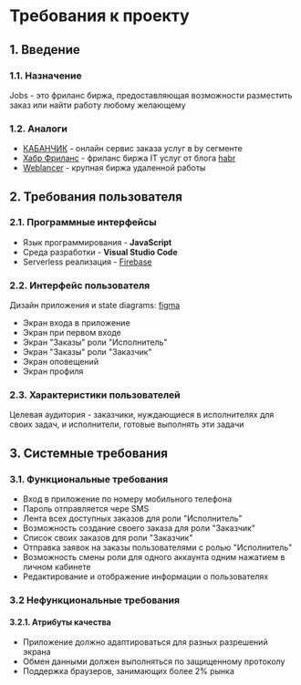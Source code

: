 # Требования к проекту
## 1. Введение
### 1.1. Назначение 
Jobs - это фриланс биржа, предоставляющая возможности  разместить заказ или найти работу любому желающему
### 1.2. Аналоги
* [КАБАНЧИК](https://kabanchik.by/) - онлайн сервис заказа услуг в by сегменте
* [Хабр Фриланс](https://freelance.habr.com) - фриланс биржа IT услуг от блога [habr](https://habr.com)
* [Weblancer](https://www.weblancer.net/) - крупная биржа удаленной работы

## 2. Требования пользователя
### 2.1. Программные интерфейсы 
* Язык программирования - **JavaScript**
* Среда разработки - **Visual Studio Code**
* Serverless реализация - [Firebase](https://firebase.google.com)
### 2.2. Интерфейс пользователя
Дизайн приложения и state diagrams: [figma](https://www.figma.com/file/89L3Ofzkax2IihlALaUm0I/jobs?node-id=0%3A1)
* Экран входа в приложение
* Экран при первом входе
* Экран "Заказы" роли "Исполнитель"
* Экран "Заказы" роли "Заказчик"
* Экран оповещений
* Экран профиля
### 2.3. Характеристики пользователей 
Целевая аудитория - заказчики, нуждающиеся в исполнителях для своих задач, и исполнители, готовые выполнять эти задачи

## 3. Системные требования
### 3.1. Функциональные требования
* Вход в приложение по номеру мобильного телефона
* Пароль отправляется чере SMS
* Лента всех доступных заказов для роли "Исполнитель"
* Возможность создание своего заказа для роли "Заказчик"
* Список своих заказов для роли "Заказчик"
* Отправка заявок на заказы пользователями с ролью "Исполнитель"
* Возможность смены роли для одного аккаунта одним нажатием в личном кабинете
* Редактирование и отображение информации о пользователях
### 3.2 Нефункциональные требования
#### 3.2.1. Атрибуты качества
* Приложение должно адаптироваться для разных разрешений экрана
* Обмен данными должен выполняться по защищенному протоколу
* Поддержка браузеров, занимающих более 2% рынка